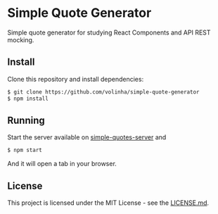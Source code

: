 # Simple Quote Generator

Simple quote generator for studying React Components and API REST mocking.

## Install

Clone this repository and install dependencies:

```bash
$ git clone https://github.com/volinha/simple-quote-generator
$ npm install
```

## Running

Start the server available on [simple-quotes-server](https://github.com/volinha/simple-quote-server) and

```bash
$ npm start
```

And it will open a tab in your browser.

## License
This project is licensed under the MIT License - see the [LICENSE.md](https://github.com/volinha/simple-quote-generator/blob/f8074485dd6299f550ec6efd16f4bcb9ff7b8e38/LICENSE.md).
